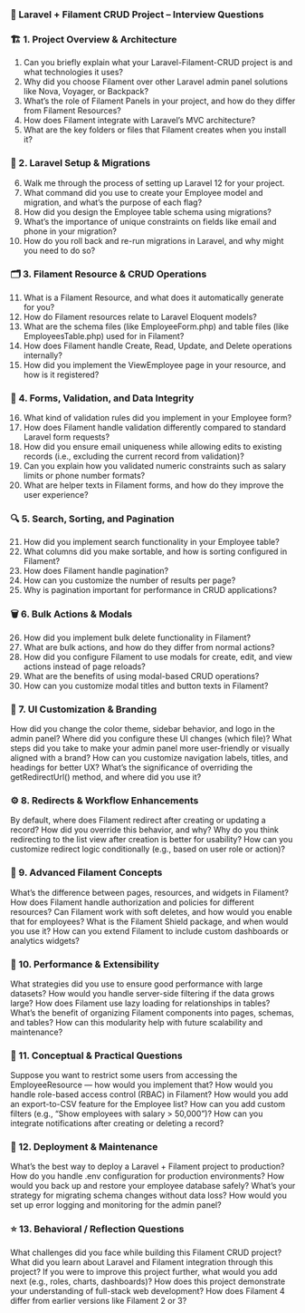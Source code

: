 ### 🧠 Laravel + Filament CRUD Project – Interview Questions

### 🏗️ 1. Project Overview & Architecture
1. Can you briefly explain what your Laravel-Filament-CRUD project is and what technologies it uses?
2. Why did you choose Filament over other Laravel admin panel solutions like Nova, Voyager, or Backpack?
3. What’s the role of Filament Panels in your project, and how do they differ from Filament Resources?
4. How does Filament integrate with Laravel’s MVC architecture?
5. What are the key folders or files that Filament creates when you install it?

### 🧩 2. Laravel Setup & Migrations
6. Walk me through the process of setting up Laravel 12 for your project.
7. What command did you use to create your Employee model and migration, and what’s the purpose of each flag?
8. How did you design the Employee table schema using migrations?
9. What’s the importance of unique constraints on fields like email and phone in your migration?
10. How do you roll back and re-run migrations in Laravel, and why might you need to do so?

### 🗂️ 3. Filament Resource & CRUD Operations
11. What is a Filament Resource, and what does it automatically generate for you?
12. How do Filament resources relate to Laravel Eloquent models?
13. What are the schema files (like EmployeeForm.php) and table files (like EmployeesTable.php) used for in Filament?
14. How does Filament handle Create, Read, Update, and Delete operations internally?
15. How did you implement the ViewEmployee page in your resource, and how is it registered?

### 💾 4. Forms, Validation, and Data Integrity

16. What kind of validation rules did you implement in your Employee form?
17. How does Filament handle validation differently compared to standard Laravel form requests?
18. How did you ensure email uniqueness while allowing edits to existing records (i.e., excluding the current record from validation)?
19. Can you explain how you validated numeric constraints such as salary limits or phone number formats?
20. What are helper texts in Filament forms, and how do they improve the user experience?

### 🔍 5. Search, Sorting, and Pagination

21. How did you implement search functionality in your Employee table?
22. What columns did you make sortable, and how is sorting configured in Filament?
23. How does Filament handle pagination?
24. How can you customize the number of results per page?
25. Why is pagination important for performance in CRUD applications?

### 🗑️ 6. Bulk Actions & Modals

26. How did you implement bulk delete functionality in Filament?
27. What are bulk actions, and how do they differ from normal actions?
28. How did you configure Filament to use modals for create, edit, and view actions instead of page reloads?
29. What are the benefits of using modal-based CRUD operations?
30. How can you customize modal titles and button texts in Filament?

### 🎨 7. UI Customization & Branding

How did you change the color theme, sidebar behavior, and logo in the admin panel?
Where did you configure these UI changes (which file)?
What steps did you take to make your admin panel more user-friendly or visually aligned with a brand?
How can you customize navigation labels, titles, and headings for better UX?
What’s the significance of overriding the getRedirectUrl() method, and where did you use it?

### ⚙️ 8. Redirects & Workflow Enhancements

By default, where does Filament redirect after creating or updating a record?
How did you override this behavior, and why?
Why do you think redirecting to the list view after creation is better for usability?
How can you customize redirect logic conditionally (e.g., based on user role or action)?

### 🧱 9. Advanced Filament Concepts

What’s the difference between pages, resources, and widgets in Filament?
How does Filament handle authorization and policies for different resources?
Can Filament work with soft deletes, and how would you enable that for employees?
What is the Filament Shield package, and when would you use it?
How can you extend Filament to include custom dashboards or analytics widgets?

### 🚀 10. Performance & Extensibility

What strategies did you use to ensure good performance with large datasets?
How would you handle server-side filtering if the data grows large?
How does Filament use lazy loading for relationships in tables?
What’s the benefit of organizing Filament components into pages, schemas, and tables?
How can this modularity help with future scalability and maintenance?

### 💬 11. Conceptual & Practical Questions

Suppose you want to restrict some users from accessing the EmployeeResource — how would you implement that?
How would you handle role-based access control (RBAC) in Filament?
How would you add an export-to-CSV feature for the Employee list?
How can you add custom filters (e.g., “Show employees with salary > 50,000”)?
How can you integrate notifications after creating or deleting a record?

### 🧩 12. Deployment & Maintenance

What’s the best way to deploy a Laravel + Filament project to production?
How do you handle .env configuration for production environments?
How would you back up and restore your employee database safely?
What’s your strategy for migrating schema changes without data loss?
How would you set up error logging and monitoring for the admin panel?

### ⭐ 13. Behavioral / Reflection Questions

What challenges did you face while building this Filament CRUD project?
What did you learn about Laravel and Filament integration through this project?
If you were to improve this project further, what would you add next (e.g., roles, charts, dashboards)?
How does this project demonstrate your understanding of full-stack web development?
How does Filament 4 differ from earlier versions like Filament 2 or 3?